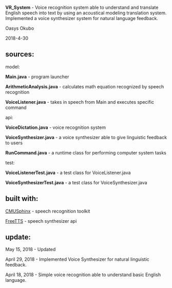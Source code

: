 **VR_System** - Voice recognition system able to understand and translate English speech into text by using an acoustical modeling translation system. Implemented a voice synthesizer system for natural language feedback.

Oasys Okubo

2018-4-30

**sources:**
-------------------------------------------------------------------

model:

**Main.java** - program launcher 

**ArithmeticAnalysis.java** - calculates math equation recognized by speech recognition

**VoiceListener.java** - takes in speech from Main and executes specific command


api:

**VoiceDictation.java** - voice recognition system

**VoiceSynthesizer.java** - a voice synthesizer able to give linguistic feedback to users

**RunCommand.java** - a runtime class for performing computer system tasks


test:

**VoiceListenerTest.java** - a test class for VoiceListener.java

**VoiceSynthesizerTest.java** - a test class for VoiceSynthesizer.java



**built with:**
-------------------------------------------------------------------

[CMUSphinx](https://cmusphinx.github.io) - speech recognition toolkit

[FreeTTS](https://freetts.sourceforge.io) - speech synthesizer api


**update:**
-------------------------------------------------------------------

May 15, 2018 - Updated

April 29, 2018 - Implemented Voice Synthesizer for natural linguistic feedback.

April 18, 2018 - Simple voice recognition able to understand basic English language. 




